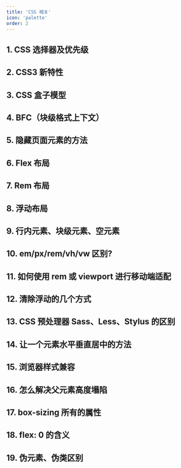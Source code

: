 ```yaml
---
title: 'CSS 相关'
icon: 'palette'
order: 2
---
```


## 1. CSS 选择器及优先级

## 2. CSS3 新特性

## 3. CSS 盒子模型

## 4. BFC（块级格式上下文）

## 5. 隐藏页面元素的方法

## 6. Flex 布局

## 7. Rem 布局

## 8. 浮动布局

## 9. 行内元素、块级元素、空元素

## 10. em/px/rem/vh/vw 区别?

## 11. 如何使用 rem 或 viewport 进行移动端适配

## 12. 清除浮动的几个方式

## 13. CSS 预处理器 Sass、Less、Stylus 的区别

## 14. 让一个元素水平垂直居中的方法

## 15. 浏览器样式兼容

## 16. 怎么解决父元素高度塌陷

## 17. box-sizing 所有的属性

## 18. flex: 0 的含义

## 19. 伪元素、伪类区别
